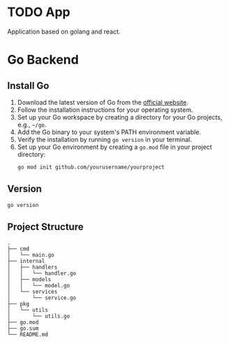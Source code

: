 # TODO App
Application based on golang and react.

# Go Backend

## Install Go

1. Download the latest version of Go from the [official website](https://go.dev/dl/).
2. Follow the installation instructions for your operating system.
3. Set up your Go workspace by creating a directory for your Go projects, e.g., `~/go`.
4. Add the Go binary to your system's PATH environment variable.
5. Verify the installation by running `go version` in your terminal.
6. Set up your Go environment by creating a `go.mod` file in your project directory:
   ```bash
   go mod init github.com/yourusername/yourproject
   ```

## Version

```bash
go version
```

## Project Structure

```
.
├── cmd
│   └── main.go
├── internal
│   ├── handlers
│   │   └── handler.go
│   ├── models
│   │   └── model.go
│   └── services
│       └── service.go
├── pkg
│   └── utils
│       └── utils.go
├── go.mod
├── go.sum
└── README.md
```
   